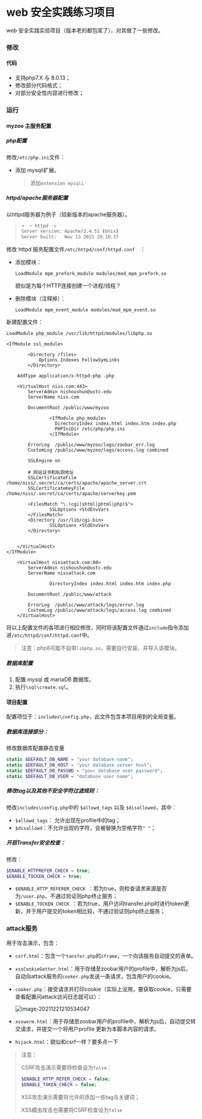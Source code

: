 # web 安全实践练习项目

web 安全实践实验项目（版本老的都包浆了），对其做了一些修改。

### 修改
#### 代码
* 支持php7.X 与 8.0.13；
* 修改部分代码格式；
* 对部分安全性内容进行修改；

### 运行

#### myzoo 主服务配置

##### php配置

修改`/etc/php.ini`文件：

* 添加 mysqli扩展。

  > 添加`extension mysqli`

##### httpd/apache服务器配置

以httpd服务器为例子（较新版本的apache服务器）。

> ```bash
> ➜  ~ httpd -v       
> Server version: Apache/2.4.51 (Unix)
> Server built:   Nov 13 2021 20:10:37
> ```

修改 httpd 服务配置文件`/etc/httpd/conf/httpd.conf 
 `：

* 添加模块：

  ```htaccess
  LoadModule mpm_prefork_module modules/mod_mpm_prefork.so
  ```
  貌似是为每个HTTP连接创建一个进程/线程？

* 删除模块（注释掉）：
  
  ```htaccess
  LoadModule mpm_event_module modules/mod_mpm_event.so
  ```

新建配置文件：

```htaccess
LoadModule php_module /usr/lib/httpd/modules/libphp.so

<IfModule ssl_module>

		<Directory /files>
			Options Indexes FollowSymLinks
		</Directory>
    
    AddType application/x-httpd-php .php

	<VirtualHost niss.com:443>
		ServerAdmin nishoushun@ustc.edu
		ServerName niss.com	

		DocumentRoot /public/www/myzoo

                <IfModule php_module>
                  DirectoryIndex index.html index.htm index.php
                  PHPIniDir /etc/php/php.ini
                </IfModule>

		ErrorLog  /public/www/myzoo/logs/zoobar_err.log
		CustomLog /public/www/myzoo/logs/access.log combined

		SSLEngine on

		# 网站证书和私钥地址
		SSLCertificateFile    /home/niss/.secret/ca/certs/apache/apache_server.crt
		SSLCertificateKeyFile /home/niss/.secret/ca/certs/apache/serverkey.pem

		<FilesMatch "\.(cgi|shtml|phtml|php)$">
				SSLOptions +StdEnvVars
		</FilesMatch>
		<Directory /usr/lib/cgi-bin>
				SSLOptions +StdEnvVars
		</Directory>

	
	</VirtualHost>
</IfModule>

	<VirtualHost nissattack.com:80>
		ServerAdmin nishoushun@ustc.edu
		ServerName nissattack.com	

                DirectoryIndex index.html index.htm index.php

		DocumentRoot /public/www/attack

		ErrorLog  /public/www/attack/logs/error.log
		CustomLog /public/www/attack/logs/access.log combined
	</VirtualHost>
```

将以上配置文件的各项进行相应修改，同时将该配置文件通过`include`指令添加进`/etc/httpd/conf/httpd.conf`中。

> 注意：php8可能不自带`libphp.so`，需要自行安装，并导入该模块。

##### 数据库配置

1. 配置 mysql 或 mariaDB 数据库。
2. 执行`\sql\create.sql`。

#### 项目配置

配置项位于：`includes\config.php`，此文件包含本项目用到的全局变量。

##### 数据库连接部分：

修改数据库配置静态变量

```php
static $DEFAULT_DB_NAME = "your database name";
static $DEFAULT_DB_HOST = "your database server host";
static $DEFAULT_DB_PASSWD = "your database user password";
static $DEFAULT_DB_USER = "database user name";
```

##### 修改tag以及其他不安全字符过滤规则：

修改`includes\config.php`中的 `$allowd_tags` 以及 `$disallowed`，其中：

* `$allowd_tags`： 允许出现在profile中的tag；
* `$disallowd`：不允许出现的字符，会被替换为空格字符`" "`；

##### 开启Transfer安全检查：

修改：

```php
$ENABLE_HTTPREFER_CHECK = true;
$ENABLE_TOCKEN_CHECK = true;
```

* `$ENABLE_HTTP_REFERER_CHECK `：若为true，则检查请求来源是否为`/user.php`，不通过验证则php终止服务；
* `$ENABLE_TOCKEN_CHECK `：若为true，用户访问transfer.php时进行token更新，并于用户提交的token相比较，不通过验证则php终止服务；

### attack服务

用于攻击演示，包含：

* `csrf.html`：包含一个`tansfer.php`的`iframe`，一个向该服务自动提交的表单。

* `xssCookieGetter.html`：用于存储至zoobar用户的profile中，解析为js后，自动向attack服务的`cooker.php`发送一条请求，包含用户的cookie。

* `cooker.php`：接受请求并打印cookie（实际上没用，要获取cookie，只需要查看配置问attack访问日志就可以）：

  ![image-20211221210534047](https://ni187note-pics.oss-cn-hangzhou.aliyuncs.com/notes-img/image-20211221210534047.png)

* `xssworm.html`：用于存储至zoobar用户的profile中，解析为js后，自动提交转交请求，并提交一个将用户profile 更新为本脚本内容的请求。

* `hijack.html`：貌似和csrf一样？要多点一下

> 注意：
>
> CSRF攻击演示需要将检查设为`false`：
>
> ```php
> $ENABLE_HTTP_REFER_CHECK = false;
> $ENABLE_TOKEN_CHECK = false;
> ```
>
> XSS攻击演示需要将允许的添加一些tag与关键词；
>
> XSS蠕虫攻击也需要将CSRF检查设为`false`
